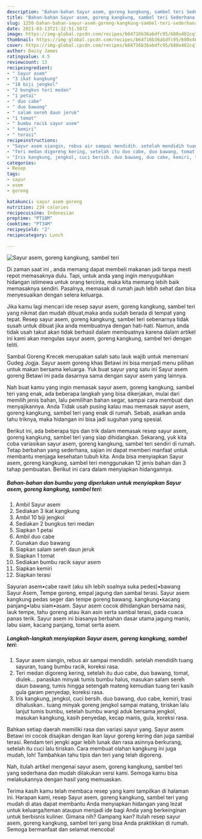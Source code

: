 ```yaml
---
description: "Bahan-bahan Sayur asem, goreng kangkung, sambel teri Sederhana dan Mudah Dibuat"
title: "Bahan-bahan Sayur asem, goreng kangkung, sambel teri Sederhana dan Mudah Dibuat"
slug: 1250-bahan-bahan-sayur-asem-goreng-kangkung-sambel-teri-sederhana-dan-mudah-dibuat
date: 2021-03-13T21:32:51.587Z
image: https://img-global.cpcdn.com/recipes/b64716b36abdfc95/680x482cq70/sayur-asem-goreng-kangkung-sambel-teri-foto-resep-utama.jpg
thumbnail: https://img-global.cpcdn.com/recipes/b64716b36abdfc95/680x482cq70/sayur-asem-goreng-kangkung-sambel-teri-foto-resep-utama.jpg
cover: https://img-global.cpcdn.com/recipes/b64716b36abdfc95/680x482cq70/sayur-asem-goreng-kangkung-sambel-teri-foto-resep-utama.jpg
author: Daisy James
ratingvalue: 4.5
reviewcount: 13
recipeingredient:
- " Sayur asem"
- "3 ikat kangkung"
- "10 biji jengkol"
- "2 bungkus teri medan"
- "1 petai"
- " duo cabe"
- " duo bawang"
- " salam sereh daun jeruk"
- "1 tomat"
- " bumbu racik sayur asem"
- " kemiri"
- " terasi"
recipeinstructions:
- "Sayur asem siangin, rebus air sampai mendidih. setelah mendidih tuang sayuran, tuang bumbu racik, koreksi rasa."
- "Teri medan digoreng kering, setelah itu duo cabe, duo bawang, tomat, diulek... panaskan minyak tumis bumbu halus, masukan salam sereh daun bawang, tumis hingga setengah mateng kemudian tuang teri kasih gula garam penyedap, koreksi rasa."
- "Iris kangkung, jengkol, cuci bersih. duo bawang, duo cabe, kemiri, trasi dihaluskan.. tuang minyak goreng jengkol sampai matang, tiriskan lalu lanjut tumis bumbu, setelah bumbu wangi aduk bersama jengkol, masukan kangkung, kasih penyedap, kecap manis, gula, koreksi rasa."
categories:
- Resep
tags:
- sayur
- asem
- goreng

katakunci: sayur asem goreng 
nutrition: 234 calories
recipecuisine: Indonesian
preptime: "PT18M"
cooktime: "PT34M"
recipeyield: "2"
recipecategory: Lunch

---
```



![Sayur asem, goreng kangkung, sambel teri](https://img-global.cpcdn.com/recipes/b64716b36abdfc95/680x482cq70/sayur-asem-goreng-kangkung-sambel-teri-foto-resep-utama.jpg)

Di zaman  saat ini , anda memang dapat membeli makanan jadi tanpa mesti repot memasaknya dulu. Tapi, untuk anda yang ingin menyuguhkan hidangan istimewa untuk orang tercinta, maka kita memang lebih baik memasaknya sendiri. Pasalnya, memasak di rumah jauh lebih sehat dan bisa menyesuaikan dengan selera keluarga.

Jika kamu lagi mencari ide resep sayur asem, goreng kangkung, sambel teri yang nikmat dan mudah dibuat,maka anda sudah berada di tempat yang tepat. Resep sayur asem, goreng kangkung, sambel teri  sebenarnya tidak susah untuk dibuat jika anda membuatnya dengan hati-hati. Namun, anda tidak usah takut akan tidak berhasil dalam membuatnya 
karena dalam artikel ini kami akan mengulas sayur asem, goreng kangkung, sambel teri dengan teliti.  

Sambal Goreng Krecek merupakan salah satu lauk wajib untuk menemani Gudeg Jogja. Sayur asem goreng khas Betawi ini bisa menjadi menu pilihan untuk makan bersama keluarga. Yuk buat sayur yang satu ini Sayur asem goreng Betawi ini pada dasarnya sama dengan sayur asem yang lainnya.

Nah buat kamu yang ingin memasak sayur asem, goreng kangkung, sambel teri yang enak, ada beberapa langkah yang bisa dikerjakan, mulai dari memilih jenis bahan, lalu pemilihan bahan segar, sampai cara membuat dan menyajikannya. Anda Tidak usah pusing kalau mau memasak sayur asem, goreng kangkung, sambel teri yang enak di rumah. Sebab, asalkan anda  tahu triknya, maka hidangan ini bisa jadi suguhan yang spesial.

Berikut ini, ada beberapa tips dan trik dalam memasak resep sayur asem, goreng kangkung, sambel teri yang siap dihidangkan. Sekarang, yuk kita coba variasikan sayur asem, goreng kangkung, sambel teri sendiri di rumah. Tetap berbahan yang sederhana, sajian ini dapat memberi manfaat untuk membantu menjaga kesehatan tubuh kita. Anda bisa menyiapkan Sayur asem, goreng kangkung, sambel teri menggunakan 12 jenis bahan dan 3 tahap pembuatan. Berikut ini cara dalam menyiapkan hidangannya.

<!--inarticleads1-->

##### Bahan-bahan dan bumbu yang diperlukan untuk menyiapkan Sayur asem, goreng kangkung, sambel teri:

1. Ambil  Sayur asem
1. Sediakan 3 ikat kangkung
1. Ambil 10 biji jengkol
1. Sediakan 2 bungkus teri medan
1. Siapkan 1 petai
1. Ambil  duo cabe
1. Gunakan  duo bawang
1. Siapkan  salam sereh daun jeruk
1. Siapkan 1 tomat
1. Sediakan  bumbu racik sayur asem
1. Siapkan  kemiri
1. Siapkan  terasi


Sayuran asem•cabe rawit (aku sih lebih soalnya suka pedes)•bawang Sayur Asem, Tempe goreng, empal jagung dan sambal terasi. Sayur asem kangkung pedas seger dan tempe goreng bawang. kangkung•kacang panjang•labu siam•asam. Sayur asem cocok dihidangkan bersama nasi, lauk tempe, tahu goreng atau ikan asin serta sambal terasi, pada cuaca panas terik. Sayur asem ini biasanya berbahan dasar utama jagung manis, labu siam, kacang panjang, tomat serta asem. 

<!--inarticleads2-->

##### Langkah-langkah menyiapkan Sayur asem, goreng kangkung, sambel teri:

1. Sayur asem siangin, rebus air sampai mendidih. setelah mendidih tuang sayuran, tuang bumbu racik, koreksi rasa.
1. Teri medan digoreng kering, setelah itu duo cabe, duo bawang, tomat, diulek... panaskan minyak tumis bumbu halus, masukan salam sereh daun bawang, tumis hingga setengah mateng kemudian tuang teri kasih gula garam penyedap, koreksi rasa.
1. Iris kangkung, jengkol, cuci bersih. duo bawang, duo cabe, kemiri, trasi dihaluskan.. tuang minyak goreng jengkol sampai matang, tiriskan lalu lanjut tumis bumbu, setelah bumbu wangi aduk bersama jengkol, masukan kangkung, kasih penyedap, kecap manis, gula, koreksi rasa.


Bahkan setiap daerah memiliki rasa dan variasi sayur yang. Sayur asem Betawi ini cocok disajikan dengan ikan layur goreng kering dan juga sambal terasi. Rendam teri jengki agar lebih lunak dan rasa asinnya berkurang, setelah itu cuci lalu tiriskan. Cara membuat olahan kangkung ini juga mudah, loh! Tambahkan tahu tipis dan teri yang telah digoreng. 

Nah, itulah artikel mengenai  sayur asem, goreng kangkung, sambel teri  yang sederhana dan mudah dilakukan versi kami. Semoga kamu bisa melakukannya dengan hasil yang memuaskan. 

Terima kasih kamu telah membaca resep yang kami tampilkan di halaman ini. Harapan kami, resep  Sayur asem, goreng kangkung, sambel teri yang mudah di atas dapat membantu Anda menyiapkan hidangan yang lezat untuk keluarga/teman ataupun menjadi ide bagi Anda yang berkeinginan untuk berbisnis kuliner. Gimana nih? Gampang kan? Itulah resep sayur asem, goreng kangkung, sambel teri yang bisa Anda praktikkan di rumah. Semoga bermanfaat dan selamat mencoba!

